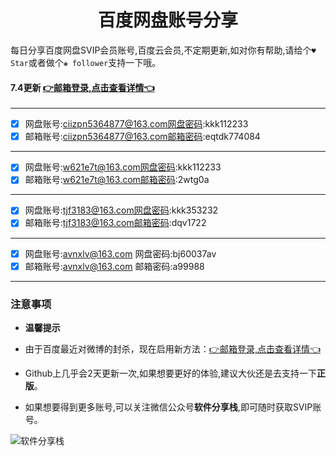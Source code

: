 <h1 align="center">百度网盘账号分享</h1>

每日分享百度网盘SVIP会员账号,百度云会员,不定期更新,如对你有帮助,请给个`♥ Star`或者做个`❀ follower`支持一下哦。


#### 7.4更新 [👉邮箱登录,点击查看详情👈](https://mp.weixin.qq.com/s/I92g9NQHru8VkGvXl57ljg) 

---

- [x] 网盘账号:ciizpn5364877@163.com网盘密码:kkk112233
- [x] 邮箱账号:ciizpn5364877@163.com邮箱密码:eqtdk774084

---

- [x] 网盘账号:w621e7t@163.com网盘密码:kkk112233
- [x] 邮箱账号:w621e7t@163.com邮箱密码:2wtg0a

---

- [x] 网盘账号:tjf3183@163.com网盘密码:kkk353232
- [x] 邮箱账号:tjf3183@163.com邮箱密码:dqv1722

---

- [x] 网盘账号:avnxlv@163.com     网盘密码:bj60037av   
- [x] 邮箱账号:avnxlv@163.com  邮箱密码:a99988

---

### 注意事项

- **温馨提示**

- 由于百度最近对微博的封杀，现在启用新方法：[👉邮箱登录,点击查看详情👈](https://mp.weixin.qq.com/s/I92g9NQHru8VkGvXl57ljg)

- Github上几乎会2天更新一次,如果想要更好的体验,建议大伙还是去支持一下**正版**。

- 如果想要得到更多账号,可以关注微信公众号**软件分享栈**,即可随时获取SVIP账号。

![软件分享栈](https://mmbiz.qpic.cn/sz_mmbiz_jpg/k3AvvTgqtAgEic5TdbeX4vVNKDKscmficQ8l6q2vPnND4D72wTtib6iaqCXqiafpvs9NwrSSN2NgoLw3nwm06Jmu8zg/640?wx_fmt=jpeg&tp=webp&wxfrom=5&wx_lazy=1&wx_co=1)
